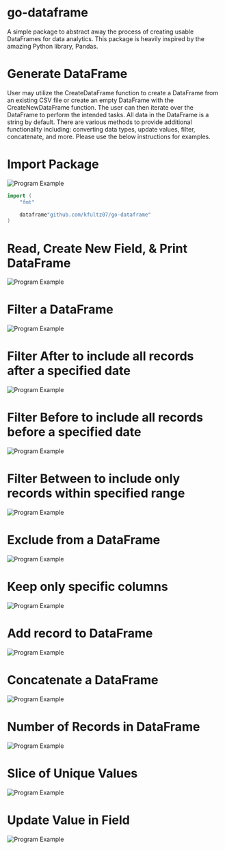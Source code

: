 # go-dataframe
A simple package to abstract away the process of creating usable DataFrames for data analytics. This package is heavily inspired by the amazing Python library, Pandas.

# Generate DataFrame
User may utilize the CreateDataFrame function to create a DataFrame from an existing CSV file or create an empty DataFrame with the CreateNewDataFrame function. The user can then iterate over the DataFrame to perform the intended tasks. All data in the DataFrame is a string by default. There are various methods to provide additional functionality including: converting data types, update values, filter, concatenate, and more. Please use the below instructions for examples.

# Import Package
![Program Example](https://github.com/kfultz07/go-dataframe/blob/main/assets/images/Import.png)
```go
import (
    "fmt"

    dataframe"github.com/kfultz07/go-dataframe"
)
```

# Read, Create New Field, & Print DataFrame
![Program Example](https://github.com/kfultz07/go-dataframe/blob/main/assets/images/ReadAndPrint.png)

# Filter a DataFrame
![Program Example](https://github.com/kfultz07/go-dataframe/blob/main/assets/images/Filtered.png)

# Filter After to include all records after a specified date
![Program Example](https://github.com/kfultz07/go-dataframe/blob/main/assets/images/FilteredAfter.png)

# Filter Before to include all records before a specified date
![Program Example](https://github.com/kfultz07/go-dataframe/blob/main/assets/images/FilteredBefore.png)

# Filter Between to include only records within specified range
![Program Example](https://github.com/kfultz07/go-dataframe/blob/main/assets/images/FilteredBetween.png)

# Exclude from a DataFrame
![Program Example](https://github.com/kfultz07/go-dataframe/blob/main/assets/images/Exclude.png)

# Keep only specific columns
![Program Example](https://github.com/kfultz07/go-dataframe/blob/main/assets/images/KeepColumns.png)

# Add record to DataFrame
![Program Example](https://github.com/kfultz07/go-dataframe/blob/main/assets/images/AddRecord.png)

# Concatenate a DataFrame
![Program Example](https://github.com/kfultz07/go-dataframe/blob/main/assets/images/Concatenated.png)

# Number of Records in DataFrame
![Program Example](https://github.com/kfultz07/go-dataframe/blob/main/assets/images/Length.png)

# Slice of Unique Values
![Program Example](https://github.com/kfultz07/go-dataframe/blob/main/assets/images/Unique.png)

# Update Value in Field
![Program Example](https://github.com/kfultz07/go-dataframe/blob/main/assets/images/Update.png)